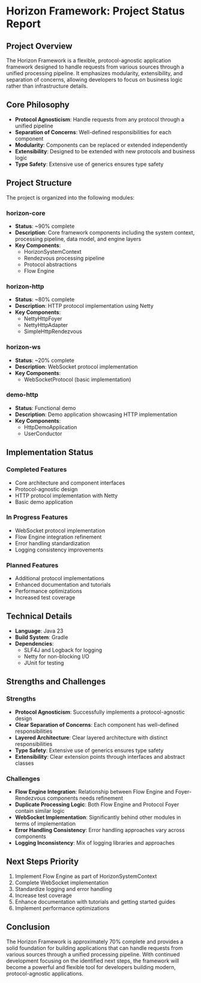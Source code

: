 # Horizon Framework: Project Status Report

## Project Overview
The Horizon Framework is a flexible, protocol-agnostic application framework designed to handle requests from various sources through a unified processing pipeline. It emphasizes modularity, extensibility, and separation of concerns, allowing developers to focus on business logic rather than infrastructure details.

## Core Philosophy
- **Protocol Agnosticism**: Handle requests from any protocol through a unified pipeline
- **Separation of Concerns**: Well-defined responsibilities for each component
- **Modularity**: Components can be replaced or extended independently
- **Extensibility**: Designed to be extended with new protocols and business logic
- **Type Safety**: Extensive use of generics ensures type safety

## Project Structure
The project is organized into the following modules:

### horizon-core
- **Status**: ~90% complete
- **Description**: Core framework components including the system context, processing pipeline, data model, and engine layers
- **Key Components**:
  - HorizonSystemContext
  - Rendezvous processing pipeline
  - Protocol abstractions
  - Flow Engine

### horizon-http
- **Status**: ~80% complete
- **Description**: HTTP protocol implementation using Netty
- **Key Components**:
  - NettyHttpFoyer
  - NettyHttpAdapter
  - SimpleHttpRendezvous

### horizon-ws
- **Status**: ~20% complete
- **Description**: WebSocket protocol implementation
- **Key Components**:
  - WebSocketProtocol (basic implementation)

### demo-http
- **Status**: Functional demo
- **Description**: Demo application showcasing HTTP implementation
- **Key Components**:
  - HttpDemoApplication
  - UserConductor

## Implementation Status

### Completed Features
- Core architecture and component interfaces
- Protocol-agnostic design
- HTTP protocol implementation with Netty
- Basic demo application

### In Progress Features
- WebSocket protocol implementation
- Flow Engine integration refinement
- Error handling standardization
- Logging consistency improvements

### Planned Features
- Additional protocol implementations
- Enhanced documentation and tutorials
- Performance optimizations
- Increased test coverage

## Technical Details
- **Language**: Java 23
- **Build System**: Gradle
- **Dependencies**:
  - SLF4J and Logback for logging
  - Netty for non-blocking I/O
  - JUnit for testing

## Strengths and Challenges

### Strengths
- **Protocol Agnosticism**: Successfully implements a protocol-agnostic design
- **Clear Separation of Concerns**: Each component has well-defined responsibilities
- **Layered Architecture**: Clear layered architecture with distinct responsibilities
- **Type Safety**: Extensive use of generics ensures type safety
- **Extensibility**: Clear extension points through interfaces and abstract classes

### Challenges
- **Flow Engine Integration**: Relationship between Flow Engine and Foyer-Rendezvous components needs refinement
- **Duplicate Processing Logic**: Both Flow Engine and Protocol Foyer contain similar logic
- **WebSocket Implementation**: Significantly behind other modules in terms of implementation
- **Error Handling Consistency**: Error handling approaches vary across components
- **Logging Inconsistency**: Mix of logging libraries and approaches

## Next Steps Priority
1. Implement Flow Engine as part of HorizonSystemContext
2. Complete WebSocket implementation
3. Standardize logging and error handling
4. Increase test coverage
5. Enhance documentation with tutorials and getting started guides
6. Implement performance optimizations

## Conclusion
The Horizon Framework is approximately 70% complete and provides a solid foundation for building applications that can handle requests from various sources through a unified processing pipeline. With continued development focusing on the identified next steps, the framework will become a powerful and flexible tool for developers building modern, protocol-agnostic applications.